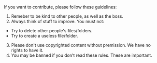 If you want to contribute, please follow these guidelines:
1. Remeber to be kind to other people, as well as the boss.
2. Always think of stuff to improve. You must not:
- Try to delete other people's files/folders.
- Try to create a useless file/folder.
3. Please don't use copyrighted content without premission. We have no rights to have it.
4. You may be banned if you don't read these rules. These are important.

